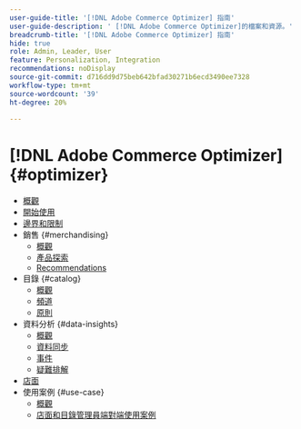 ```yaml
---
user-guide-title: '[!DNL Adobe Commerce Optimizer] 指南'
user-guide-description: ' [!DNL Adobe Commerce Optimizer]的檔案和資源。'
breadcrumb-title: '[!DNL Adobe Commerce Optimizer] 指南'
hide: true
role: Admin, Leader, User
feature: Personalization, Integration
recommendations: noDisplay
source-git-commit: d716dd9d75beb642bfad30271b6ecd3490ee7328
workflow-type: tm+mt
source-wordcount: '39'
ht-degree: 20%

---
```


# [!DNL Adobe Commerce Optimizer] {#optimizer}

- [概觀](overview.md)
- [開始使用](get-started.md)
- [邊界和限制](boundaries-limits.md)
- 銷售 {#merchandising}
   - [概觀](./merchandising/overview.md)
   - [產品探索](./merchandising/product-discovery.md)
   - [Recommendations](./merchandising/recommendations.md)
- 目錄 {#catalog}
   - [概觀](./catalog/overview.md)
   - [頻道](./catalog/channels.md)
   - [原則](./catalog/policies.md)
- 資料分析 {#data-insights}
   - [概觀](./data-insights/overview.md)
   - [資料同步](./data-insights/data-sync.md)
   - [事件](./data-insights/eventing.md)
   - [疑難排解](./data-insights/troubleshooting.md)
- [店面](storefront.md)
- 使用案例 {#use-case}
   - [概觀](./use-case/overview.md)
   - [店面和目錄管理員端對端使用案例](./use-case/admin-use-case.md)

